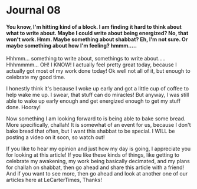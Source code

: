 # Journal 08

#### You know, I'm hitting kind of a block. I am finding it hard to think about what to write about. Maybe I could write about being energized? No, that won't work. Hmm. Maybe something about shabbat? Eh, I'm not sure. Or maybe something about how I'm feeling? hmmm…..

Hhhmm… something to write about, somethings to write about….. Hhhmmmm…
OH! I KNOW! I actually feel pretty great today, because I actually got most of my work done today! Ok well not all of it, but enough to celebrate my good time. 

I honestly think it's because I woke up early and got a little cup of coffee to help wake me up. I swear, that stuff can do miracles! But anyway, I was still able to wake up early enough and get energized enough to get my stuff done. Hooray!

Now something I am looking forward to is being able to bake some bread. More specifically, challah! It is somewhat of an event for us, because I don't bake bread that often, but I want this shabbat to be special. I WILL be posting a video on it soon, so watch out!

If you like to hear my opinion and just how my day is going, I appreciate you for looking at this article! If you like these kinds of things, like getting to celebrate my awakening, my work being basically decimated, and my plans for challah on shabbat, then go ahead and share this article with a friend! And if you want to see more, then go ahead and look at another one of our articles here at LeCarterTimes, Thanks!
